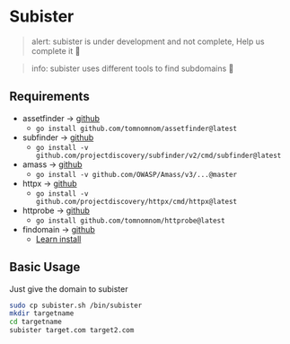 # Subister
> alert: subister is under development and not complete, Help us complete it 🤍

> info: subister uses different tools to find subdomains 🔎

## Requirements
* assetfinder -> [github](https://github.com/tomnomnom/assetfinder)
  * `go install github.com/tomnomnom/assetfinder@latest` 
* subfinder -> [github](https://github.com/projectdiscovery/subfinder)
  * `go install -v github.com/projectdiscovery/subfinder/v2/cmd/subfinder@latest`
* amass -> [github](https://github.com/OWASP/Amass)
  * `go install -v github.com/OWASP/Amass/v3/...@master`
* httpx -> [github](https://github.com/projectdiscovery/httpx)
  * `go install -v github.com/projectdiscovery/httpx/cmd/httpx@latest`
* httprobe -> [github](https://github.com/tomnomnom/httprobe)
  * `go install github.com/tomnomnom/httprobe@latest`
* findomain -> [github](https://github.com/Findomain/Findomain)
  * [Learn install](https://github.com/Findomain/Findomain/blob/master/docs/INSTALLATION.md#installation-in-linux-using-compiled-artifacts) 
  
## Basic Usage
Just give the domain to subister
```bash
sudo cp subister.sh /bin/subister
mkdir targetname
cd targetname
subister target.com target2.com
```
